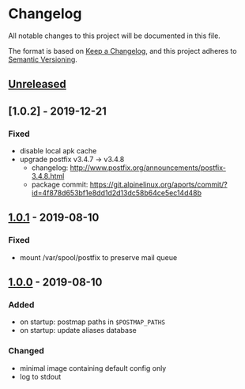 # Changelog
All notable changes to this project will be documented in this file.

The format is based on [Keep a Changelog](https://keepachangelog.com/en/1.0.0/),
and this project adheres to [Semantic Versioning](https://semver.org/spec/v2.0.0.html).

## [Unreleased]

## [1.0.2] - 2019-12-21
### Fixed
- disable local apk cache
- upgrade postfix v3.4.7 -> v3.4.8
  - changelog: http://www.postfix.org/announcements/postfix-3.4.8.html
  - package commit: https://git.alpinelinux.org/aports/commit/?id=4f878d653bf1e8dd1d2d13dc58b64ce5ec14d48b

## [1.0.1] - 2019-08-10
### Fixed
- mount /var/spool/postfix to preserve mail queue

## [1.0.0] - 2019-08-10
### Added
- on startup: postmap paths in `$POSTMAP_PATHS`
- on startup: update aliases database

### Changed
- minimal image containing default config only
- log to stdout

[Unreleased]: https://github.com/fphammerle/docker-postfix/compare/1.0.1...HEAD
[1.0.1]: https://github.com/fphammerle/docker-postfix/compare/1.0.0...1.0.1
[1.0.0]: https://github.com/fphammerle/docker-postfix/releases/tag/1.0.0
